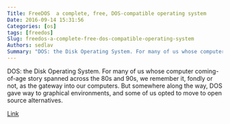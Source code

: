 ```yaml
---
Title: FreeDOS  a complete, free, DOS-compatible operating system
Date: 2016-09-14 15:31:56
Categories: [os]
tags: [freedos]
Slug: freedos-a-complete-free-dos-compatible-operating-system
Authors: sedlav
Summary: "DOS: the Disk Operating System. For many of us whose computer coming-of-age story spanned across the 80s and 90s, we remember it"
---
```


DOS: the Disk Operating System. For many of us whose computer coming-of-age story spanned across the 80s and 90s, we remember it, fondly or not, as the gateway into our computers. But somewhere along the way, DOS gave way to graphical environments, and some of us opted to move to open source alternatives.

[Link](https://opensource.com/life/16/9/interview-jim-hall-freedos)
